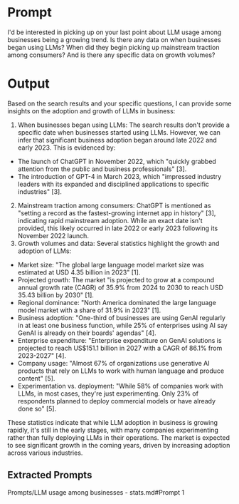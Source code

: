 # Prompt

I'd be interested in picking up on your last point about LLM usage among businesses being a growing trend. Is there any data on when businesses began using LLMs? When did they begin picking up mainstream traction among consumers? And is there any specific data on growth volumes?

# Output

Based on the search results and your specific questions, I can provide some insights on the adoption and growth of LLMs in business:

1. When businesses began using LLMs:
   The search results don't provide a specific date when businesses started using LLMs. However, we can infer that significant business adoption began around late 2022 and early 2023. This is evidenced by:

- The launch of ChatGPT in November 2022, which "quickly grabbed attention from the public and business professionals" \[3].
- The introduction of GPT-4 in March 2023, which "impressed industry leaders with its expanded and disciplined applications to specific industries" \[3].

2. Mainstream traction among consumers:
   ChatGPT is mentioned as "setting a record as the fastest-growing internet app in history" \[3], indicating rapid mainstream adoption. While an exact date isn't provided, this likely occurred in late 2022 or early 2023 following its November 2022 launch.
3. Growth volumes and data:
   Several statistics highlight the growth and adoption of LLMs:

- Market size: "The global large language model market size was estimated at USD 4.35 billion in 2023" \[1].
- Projected growth: The market "is projected to grow at a compound annual growth rate (CAGR) of 35.9% from 2024 to 2030 to reach USD 35.43 billion by 2030" \[1].
- Regional dominance: "North America dominated the large language model market with a share of 31.9% in 2023" \[1].
- Business adoption: "One-third of businesses are using GenAI regularly in at least one business function, while 25% of enterprises using AI say GenAI is already on their boards' agendas" \[4].
- Enterprise expenditure: "Enterprise expenditure on GenAI solutions is projected to reach US$151.1 billion in 2027 with a CAGR of 86.1% from 2023-2027" \[4].
- Company usage: "Almost 67% of organizations use generative AI products that rely on LLMs to work with human language and produce content" \[5].
- Experimentation vs. deployment: "While 58% of companies work with LLMs, in most cases, they're just experimenting. Only 23% of respondents planned to deploy commercial models or have already done so" \[5].

These statistics indicate that while LLM adoption in business is growing rapidly, it's still in the early stages, with many companies experimenting rather than fully deploying LLMs in their operations. The market is expected to see significant growth in the coming years, driven by increasing adoption across various industries.

## Extracted Prompts

Prompts/LLM usage among businesses - stats.md#Prompt 1
